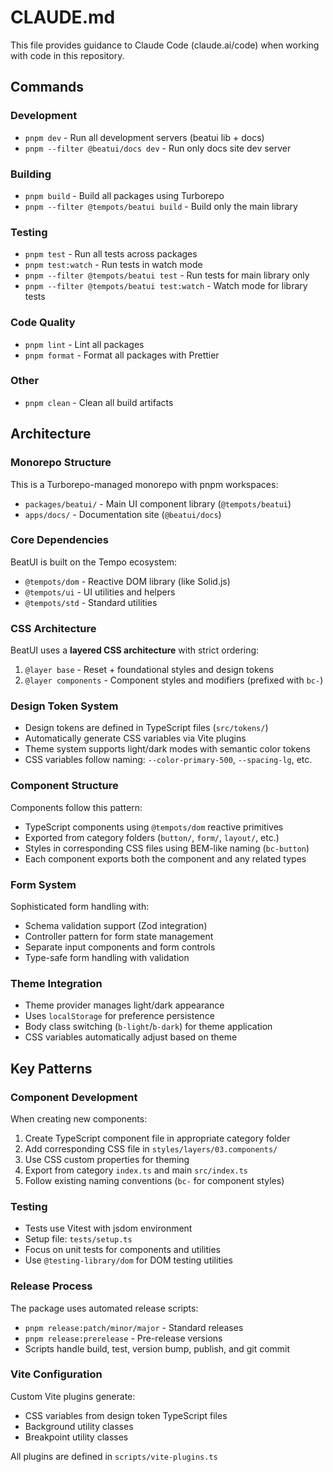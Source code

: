 # CLAUDE.md

This file provides guidance to Claude Code (claude.ai/code) when working with code in this repository.

## Commands

### Development
- `pnpm dev` - Run all development servers (beatui lib + docs)
- `pnpm --filter @beatui/docs dev` - Run only docs site dev server

### Building
- `pnpm build` - Build all packages using Turborepo
- `pnpm --filter @tempots/beatui build` - Build only the main library

### Testing
- `pnpm test` - Run all tests across packages
- `pnpm test:watch` - Run tests in watch mode
- `pnpm --filter @tempots/beatui test` - Run tests for main library only
- `pnpm --filter @tempots/beatui test:watch` - Watch mode for library tests

### Code Quality
- `pnpm lint` - Lint all packages
- `pnpm format` - Format all packages with Prettier

### Other
- `pnpm clean` - Clean all build artifacts

## Architecture

### Monorepo Structure
This is a Turborepo-managed monorepo with pnpm workspaces:
- `packages/beatui/` - Main UI component library (`@tempots/beatui`)
- `apps/docs/` - Documentation site (`@beatui/docs`)

### Core Dependencies
BeatUI is built on the Tempo ecosystem:
- `@tempots/dom` - Reactive DOM library (like Solid.js)
- `@tempots/ui` - UI utilities and helpers
- `@tempots/std` - Standard utilities

### CSS Architecture
BeatUI uses a **layered CSS architecture** with strict ordering:

1. `@layer base` - Reset + foundational styles and design tokens
2. `@layer components` - Component styles and modifiers (prefixed with `bc-`)

### Design Token System
- Design tokens are defined in TypeScript files (`src/tokens/`)
- Automatically generate CSS variables via Vite plugins
- Theme system supports light/dark modes with semantic color tokens
- CSS variables follow naming: `--color-primary-500`, `--spacing-lg`, etc.

### Component Structure
Components follow this pattern:
- TypeScript components using `@tempots/dom` reactive primitives
- Exported from category folders (`button/`, `form/`, `layout/`, etc.)
- Styles in corresponding CSS files using BEM-like naming (`bc-button`)
- Each component exports both the component and any related types

### Form System
Sophisticated form handling with:
- Schema validation support (Zod integration)
- Controller pattern for form state management
- Separate input components and form controls
- Type-safe form handling with validation

### Theme Integration
- Theme provider manages light/dark appearance
- Uses `localStorage` for preference persistence
- Body class switching (`b-light`/`b-dark`) for theme application
- CSS variables automatically adjust based on theme

## Key Patterns

### Component Development
When creating new components:
1. Create TypeScript component file in appropriate category folder
2. Add corresponding CSS file in `styles/layers/03.components/`
3. Use CSS custom properties for theming
4. Export from category `index.ts` and main `src/index.ts`
5. Follow existing naming conventions (`bc-` for component styles)

### Testing
- Tests use Vitest with jsdom environment
- Setup file: `tests/setup.ts`
- Focus on unit tests for components and utilities
- Use `@testing-library/dom` for DOM testing utilities

### Release Process
The package uses automated release scripts:
- `pnpm release:patch/minor/major` - Standard releases
- `pnpm release:prerelease` - Pre-release versions
- Scripts handle build, test, version bump, publish, and git commit

### Vite Configuration
Custom Vite plugins generate:
- CSS variables from design token TypeScript files
- Background utility classes
- Breakpoint utility classes

All plugins are defined in `scripts/vite-plugins.ts`
